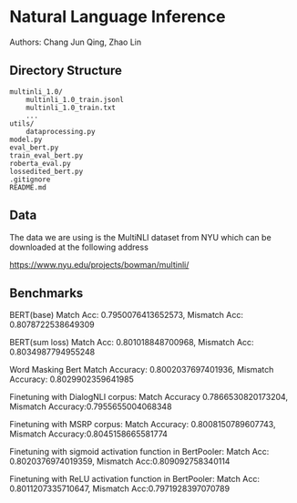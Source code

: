 # Natural Language Inference
Authors: Chang Jun Qing, Zhao Lin

## Directory Structure
```
multinli_1.0/
    multinli_1.0_train.jsonl
    multinli_1.0_train.txt
    ...
utils/
    dataprocessing.py
model.py
eval_bert.py
train_eval_bert.py
roberta_eval.py
lossedited_bert.py
.gitignore
README.md
```

## Data
The data we are using is the MultiNLI dataset from NYU which can be downloaded at the following address

https://www.nyu.edu/projects/bowman/multinli/

## Benchmarks
BERT(base) Match Acc: 0.7950076413652573, Mismatch Acc: 0.8078722538649309

BERT(sum loss) Match Acc: 0.801018848700968, Mismatch Acc: 0.8034987794955248

Word Masking Bert Match Accuracy: 0.8002037697401936, Mismatch Accuracy: 0.8029902359641985

Finetuning with DialogNLI corpus: Match Accuracy 0.7866530820173204, Mismatch Accuracy:0.7955655004068348

Finetuning with MSRP corpus: Match Accuracy: 0.8008150789607743, Mismatch Accuracy:0.8045158665581774

Finetuning with sigmoid activation function in BertPooler: Match Acc: 0.8020376974019359, Mismatch Acc:0.809092758340114

Finetuning with ReLU activation function in BertPooler: Match Acc: 0.8011207335710647, Mismatch Acc:0.7971928397070789
